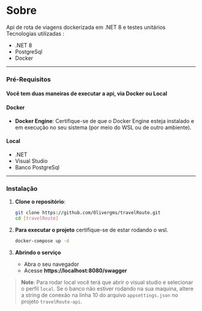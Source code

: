 # Sobre
Api de rota de viagens dockerizada em .NET 8 e testes unitários  \
Tecnologias utilizadas : 
- .NET 8
- PostgreSql
- Docker

---

### Pré-Requisitos
 #### Você tem duas maneiras de executar a api, via **Docker** ou **Local**

 #### Docker
- **Docker Engine**: Certifique-se de que o Docker Engine esteja instalado e em execução no seu sistema (por meio do WSL ou de outro ambiente).

#### Local
- .NET
- Visual Studio
- Banco PostgreSql

---

### Instalação

1. **Clone o repositório**:
   ```bash
   git clone https://github.com/Olivergms/travelRoute.git
   cd [travelRoute]
   ```

2. **Para executar o projeto** certifique-se de estar rodando o wsl.
   ```bash
   docker-compose up -d
   ```

3. **Abrindo o serviço** 
    - Abra o seu navegador
    - Acesse **https://localhost:8080/swagger**




> **Note**: Para rodar local você terá que abrir o visual studio e selecionar o perfil `local`. Se o banco não estiver rodando na sua maquina, altere a string de conexão na linha 10 do arquivo `appsettings.json` no projeto `travelRoute-api`. 

